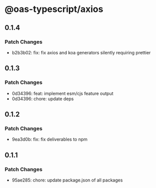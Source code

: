 # @oas-typescript/axios

## 0.1.4

### Patch Changes

- b2b3b02: fix: fix axios and koa generators silently requiring prettier

## 0.1.3

### Patch Changes

- 0d34396: feat: implement esm/cjs feature output
- 0d34396: chore: update deps

## 0.1.2

### Patch Changes

- 9ea3d0b: fix: fix deliverables to npm

## 0.1.1

### Patch Changes

- 95ae285: chore: update package.json of all packages
